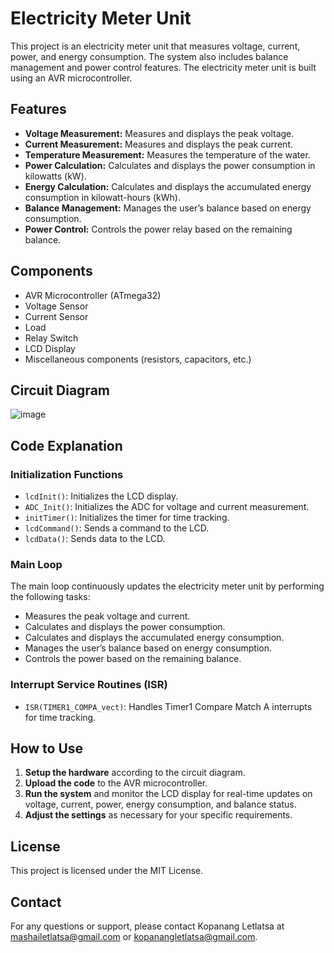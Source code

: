 # Electricity Meter Unit

This project is an electricity meter unit that measures voltage, current, power, and energy consumption. The system also includes balance management and power control features. The electricity meter unit is built using an AVR microcontroller.

## Features

- **Voltage Measurement:** Measures and displays the peak voltage.
- **Current Measurement:** Measures and displays the peak current.
- **Temperature Measurement:** Measures the temperature of the water.
- **Power Calculation:** Calculates and displays the power consumption in kilowatts (kW).
- **Energy Calculation:** Calculates and displays the accumulated energy consumption in kilowatt-hours (kWh).
- **Balance Management:** Manages the user’s balance based on energy consumption.
- **Power Control:** Controls the power relay based on the remaining balance.

## Components

- AVR Microcontroller (ATmega32)
- Voltage Sensor
- Current Sensor
- Load
- Relay Switch
- LCD Display
- Miscellaneous components (resistors, capacitors, etc.)

## Circuit Diagram

![image](https://github.com/mashai-letlatsa/Electricity-Meter/assets/161247807/cd8f1976-925c-49a7-ac56-1255b530d95f)


## Code Explanation

### Initialization Functions

- `lcdInit()`: Initializes the LCD display.
- `ADC_Init()`: Initializes the ADC for voltage and current measurement.
- `initTimer()`: Initializes the timer for time tracking.
- `lcdCommand()`: Sends a command to the LCD.
- `lcdData()`: Sends data to the LCD.

### Main Loop

The main loop continuously updates the electricity meter unit by performing the following tasks:

- Measures the peak voltage and current.
- Calculates and displays the power consumption.
- Calculates and displays the accumulated energy consumption.
- Manages the user’s balance based on energy consumption.
- Controls the power based on the remaining balance.

### Interrupt Service Routines (ISR)

- `ISR(TIMER1_COMPA_vect)`: Handles Timer1 Compare Match A interrupts for time tracking.

## How to Use

1. **Setup the hardware** according to the circuit diagram.
2. **Upload the code** to the AVR microcontroller.
3. **Run the system** and monitor the LCD display for real-time updates on voltage, current, power, energy consumption, and balance status.
4. **Adjust the settings** as necessary for your specific requirements.

## License

This project is licensed under the MIT License.


## Contact

For any questions or support, please contact Kopanang Letlatsa at mashailetlatsa@gmail.com or kopanangletlatsa@gmail.com.

